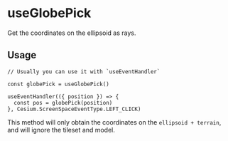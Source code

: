 # useGlobePick

Get the coordinates on the ellipsoid as rays.

## Usage

```js{3}
// Usually you can use it with `useEventHandler`

const globePick = useGlobePick()

useEventHandler(({ position }) => {
  const pos = globePick(position)
}, Cesium.ScreenSpaceEventType.LEFT_CLICK)
```

This method will only obtain the coordinates on the `ellipsoid + terrain`, and will ignore the tileset and model.
